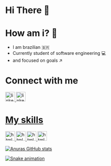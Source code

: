 # Hi There :wave:	
# How am i? 🧐
- I am brazilian 🇧🇷
- Currently student of software engineering :computer:
- and focused on goals ↗️

# Connect with me

<a href="https://twitter.com/alvaroveigones">
<img alling="center" alt="linkedin" src="https://cdn.jsdelivr.net/gh/devicons/devicon/icons/twitter/twitter-original.svg" widht="40" height="30"stwles+"max-widht=100%;">
  
<a href="https://www.linkedin.com/in/álvaro-joão-da-silva-veiga-4004a6208/">
<img alling="center" alt="linkedin" src="https://cdn.jsdelivr.net/gh/devicons/devicon/icons/linkedin/linkedin-plain.svg" widht="40" height="30"styles:"max-widht=100%;">
  
# My skills
  
 <img alt="html5" alling="center" widht="40" height="30" src="https://cdn.jsdelivr.net/gh/devicons/devicon/icons/html5/html5-original.svg">
 <img alt="html5" alling="center" widht="40" height="30" src="https://cdn.jsdelivr.net/gh/devicons/devicon/icons/css3/css3-original.svg">
 <img alt="html5" alling="center" widht="40" height="30" src="https://cdn.jsdelivr.net/gh/devicons/devicon/icons/javascript/javascript-original.svg">
 <img alt="html5" alling="center" widht="40" height="30" src="https://cdn.jsdelivr.net/gh/devicons/devicon/icons/python/python-original.svg">
  
  ![Anuras GitHub stats](https://github-readme-stats.vercel.app/api?username=allystor&show_icons=true&theme=radical)


![Snake animation](allystor)

